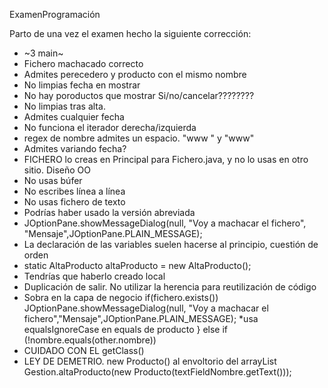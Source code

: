 ExamenProgramación


Parto de una vez el examen hecho la siguiente corrección:


* ~3 main~
* Fichero machacado correcto
* Admites perecedero y producto con el mismo nombre
* No limpias fecha en mostrar
* No hay poroductos que mostrar Si/no/cancelar????????
* No limpias tras alta.
* Admites cualquier fecha
* No funciona el iterador derecha/izquierda
* regex de nombre admites un espacio. "www " y "www" 
* Admites variando fecha?
* FICHERO lo creas en Principal para Fichero.java, y no lo usas en otro sitio. Diseño OO
* No usas búfer
* No escribes línea a línea
* No usas fichero de texto
* Podrías haber usado la versión abreviada
* JOptionPane.showMessageDialog(null, "Voy a machacar el fichero", "Mensaje",JOptionPane.PLAIN_MESSAGE);
* La declaración de las variables suelen hacerse al principio, cuestión de orden
* static AltaProducto altaProducto = new AltaProducto();
* Tendrías que haberlo creado local
* Duplicación de salir. No utilizar la herencia para reutilización de código
* Sobra en la capa de negocio
    if(fichero.exists())
            JOptionPane.showMessageDialog(null, "Voy a machacar el fichero","Mensaje",JOptionPane.PLAIN_MESSAGE);
*usa equalsIgnoreCase en equals de producto
 } else if (!nombre.equals(other.nombre))
* CUIDADO CON EL getClass()
* LEY DE DEMETRIO. new Producto() al envoltorio del arrayList
    Gestion.altaProducto(new Producto(textFieldNombre.getText()));
